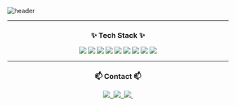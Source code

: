![header](https://capsule-render.vercel.app/api?type=soft&color=000000&height=300&section=header&text=It's&nbsp;just...&fontSize=90&fontColor=FFFF00&fontAlignY=45&desc=Chan's%20GitHub%20&descAlignY=62&descAlign=68)

---

<h3 align="center">✨ Tech Stack ✨</h3>
<div align=center>
  <img src="https://img.shields.io/badge/javascript-F7DF1E?style=for-the-badge&logo=javascript&logoColor=black">
  <img src="https://img.shields.io/badge/Node.JS-5FA04E?style=for-the-badge&logo=Node.JS&logoColor=white">  
  <img src="https://img.shields.io/badge/react-61DAFB?style=for-the-badge&logo=react&logoColor=black">  
  <img src="https://img.shields.io/badge/next.JS-000000?style=for-the-badge&logo=next.JS&logoColor=white">  
  <img src="https://img.shields.io/badge/tailwind css-06B6D4?style=for-the-badge&logo=tailwindcss&logoColor=white">  
  <img src="https://img.shields.io/badge/html5-E34F26?style=for-the-badge&logo=html5&logoColor=white">  
  <img src="https://img.shields.io/badge/css-1572B6?style=for-the-badge&logo=css3&logoColor=white">  
  <img src="https://img.shields.io/badge/express-000000?style=for-the-badge&logo=express&logoColor=white">  
  <img src="https://img.shields.io/badge/git-F05032?style=for-the-badge&logo=git&logoColor=white">
</div>

---
<h3 align="center">📫 Contact 📫</h3>  
<div align="center">
   <a href="https://www.instagram.com/cksssu/" target="_blank">
  <img src="https://img.shields.io/badge/instagram-FF0069?style=for-the-badge&logo=instagram&logoColor=white"/>&nbsp
  </a>
  
  <a href="https://velog.io/@just-codingbaby/posts" target="_blank">
    <img src="https://img.shields.io/badge/Velog-1EBC8F?style=for-the-badge&logo=velog&logoColor=white" />&nbsp
  </a>
  
  <a href="mailto:jhc539386@gmail.com">
    <img src="https://img.shields.io/badge/jhc539386@gmail.com-D14836?style=for-the-badge&logo=gmail&logoColor=white"/>&nbsp
  </a>
</div>
